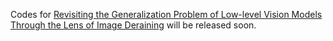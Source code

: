 Codes for [Revisiting the Generalization Problem of Low-level Vision Models Through the Lens of Image Deraining](https://arxiv.org/pdf/2502.12600) will be released soon.
